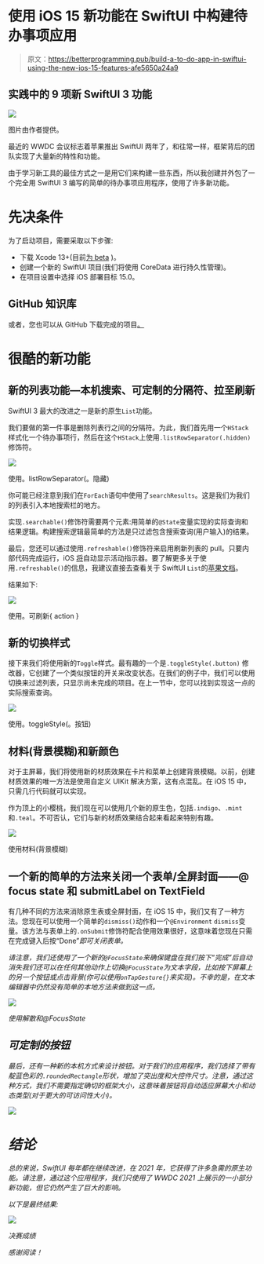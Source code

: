 # 使用 iOS 15 新功能在 SwiftUI 中构建待办事项应用

> 原文：<https://betterprogramming.pub/build-a-to-do-app-in-swiftui-using-the-new-ios-15-features-afe5650a24a9>

## 实践中的 9 项新 SwiftUI 3 功能

![](img/265aa0939f60a5bf3e085e44f33d7c6f.png)

图片由作者提供。

最近的 WWDC 会议标志着苹果推出 SwiftUI 两年了，和往常一样，框架背后的团队实现了大量新的特性和功能。

由于学习新工具的最佳方式之一是用它们来构建一些东西，所以我创建并外包了一个完全用 SwiftUI 3 编写的简单的待办事项应用程序，使用了许多新功能。

# **先决条件**

为了启动项目，需要采取以下步骤:

*   下载 Xcode 13+(目前[为 beta](https://developer.apple.com/download/) )。
*   创建一个新的 SwiftUI 项目(我们将使用 CoreData 进行持久性管理)。
*   在项目设置中选择 iOS 部署目标 15.0。

## GitHub 知识库

或者，您也可以从 GitHub 下载完成的项目[。](https://github.com/roman-luzgin/TodoAppSwiftUI3)

# 很酷的新功能

## 新的列表功能—本机搜索、可定制的分隔符、拉至刷新

SwiftUI 3 最大的改进之一是新的原生`List`功能。

我们要做的第一件事是删除列表行之间的分隔符。为此，我们首先用一个`HStack`样式化一个待办事项行，然后在这个`HStack`上使用`.listRowSeparator(.hidden)` 修饰符。

![](img/736f55ef41db96ec3328b4c3ed6d457c.png)

使用。listRowSeparator(。隐藏)

你可能已经注意到我们在`ForEach`语句中使用了`searchResults`。这是我们为我们的列表引入本地搜索栏的地方。

实现`.searchable()`修饰符需要两个元素:用简单的`@State`变量实现的实际查询和结果逻辑。构建搜索逻辑最简单的方法是只过滤包含搜索查询(用户输入)的结果。

最后，您还可以通过使用`.refreshable()`修饰符来启用刷新列表的 pull。只要内部代码完成运行，iOS [将](https://www.hackingwithswift.com/quick-start/swiftui/how-to-enable-pull-to-refresh)自动显示活动指示器。要了解更多关于使用`.refreshable()`的信息，我建议直接去查看关于 SwiftUI `List`的[苹果文档](https://developer.apple.com/documentation/swiftui/list/)。

结果如下:

![](img/5b405a79208d9717c6a4e69ecb3790c8.png)

使用。可刷新{ action }

## 新的切换样式

接下来我们将使用新的`Toggle`样式。最有趣的一个是`.toggleStyle(.button)` 修改器，它创建了一个类似按钮的开关来改变状态。在我们的例子中，我们可以使用切换来过滤列表，只显示尚未完成的项目。在上一节中，您可以找到实现这一点的实际搜索查询。

![](img/f75737484021dd32ba4604517586bb57.png)

使用。toggleStyle(。按钮)

## 材料(背景模糊)和新颜色

对于主屏幕，我们将使用新的材质效果在卡片和菜单上创建背景模糊。以前，创建材质效果的唯一方法是使用自定义 UIKit 解决方案，这有点混乱。在 iOS 15 中，只需几行代码就可以实现。

作为顶上的小樱桃，我们现在可以使用几个新的原生色，包括`.indigo`、`.mint`和`.teal`。不可否认，它们与新的材质效果结合起来看起来特别有趣。

![](img/b7561d19a48b8b509a6ec67dc6c67a6a.png)

使用材料(背景模糊)

## 一个新的简单的方法来关闭一个表单/全屏封面——@ focus state 和 submitLabel on TextField

有几种不同的方法来消除原生表或全屏封面，在 iOS 15 中，我们又有了一种方法。您现在可以使用一个简单的`dismiss()`动作和一个`@Environment` `dismiss`变量。该方法与表单上的`.onSubmit`修饰符配合使用效果很好，这意味着您现在只需在完成键入后按“Done”*即可关闭表单。*

*请注意，我们还使用了一个新的`@FocusState`来确保键盘在我们按下“完成”后自动消失我们还可以在任何其他动作上切换`@FocusState`为文本字段，比如按下屏幕上的另一个按钮或点击背景(你可以使用`onTapGesture{}`来实现)。不幸的是，在文本编辑器中仍然没有简单的本地方法来做到这一点。*

*![](img/5a9eeeb4cc52c2ae1ba435da531152b9.png)*

*使用解散和@FocusState*

## *可定制的按钮*

*最后，还有一种新的本机方式来设计按钮。对于我们的应用程序，我们选择了带有靛蓝色彩的`.roundedRectangle`形状，增加了突出度和大控件尺寸。注意，通过这种方式，我们不需要指定确切的框架大小，这意味着按钮将自动适应屏幕大小和动态类型(对于更大的可访问性大小)。*

*![](img/1c2ec6c54c12b2e282a6b16a7a41c0f4.png)*

# *结论*

*总的来说，SwiftUI 每年都在继续改进，在 2021 年，它获得了许多急需的原生功能。请注意，通过这个应用程序，我们只使用了 WWDC 2021 上展示的一小部分新功能，但它仍然产生了巨大的影响。*

*以下是最终结果:*

*![](img/0171432162b5d3986200a52891b650cc.png)*

*决赛成绩*

*感谢阅读！*